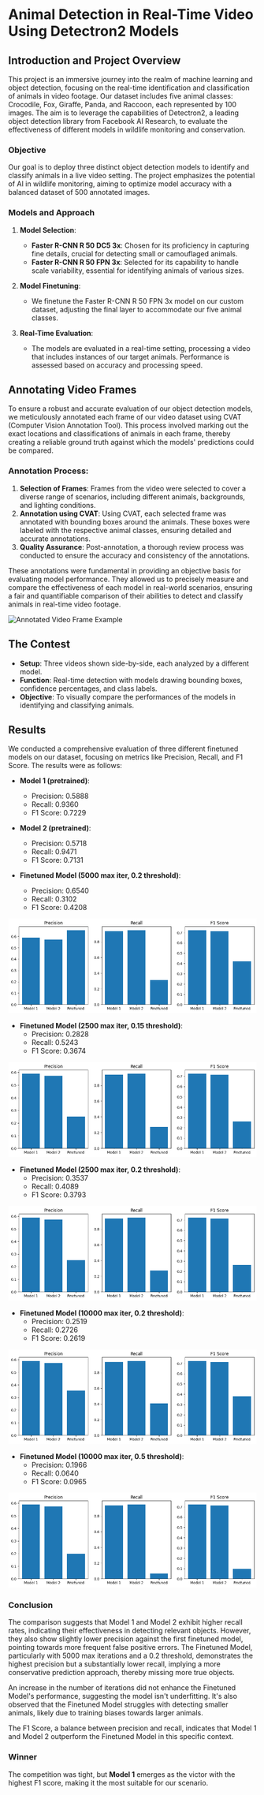 # Animal Detection in Real-Time Video Using Detectron2 Models

## Introduction and Project Overview

This project is an immersive journey into the realm of machine learning and object detection, focusing on the real-time identification and classification of animals in video footage. Our dataset includes five animal classes: Crocodile, Fox, Giraffe, Panda, and Raccoon, each represented by 100 images. The aim is to leverage the capabilities of Detectron2, a leading object detection library from Facebook AI Research, to evaluate the effectiveness of different models in wildlife monitoring and conservation.

### Objective

Our goal is to deploy three distinct object detection models to identify and classify animals in a live video setting. The project emphasizes the potential of AI in wildlife monitoring, aiming to optimize model accuracy with a balanced dataset of 500 annotated images.

### Models and Approach

1. **Model Selection**: 
   - **Faster R-CNN R 50 DC5 3x**: Chosen for its proficiency in capturing fine details, crucial for detecting small or camouflaged animals.
   - **Faster R-CNN R 50 FPN 3x**: Selected for its capability to handle scale variability, essential for identifying animals of various sizes.

2. **Model Finetuning**: 
   - We finetune the Faster R-CNN R 50 FPN 3x model on our custom dataset, adjusting the final layer to accommodate our five animal classes.

3. **Real-Time Evaluation**: 
   - The models are evaluated in a real-time setting, processing a video that includes instances of our target animals. Performance is assessed based on accuracy and processing speed.

## Annotating Video Frames

To ensure a robust and accurate evaluation of our object detection models, we meticulously annotated each frame of our video dataset using CVAT (Computer Vision Annotation Tool). This process involved marking out the exact locations and classifications of animals in each frame, thereby creating a reliable ground truth against which the models' predictions could be compared.

### Annotation Process:

1. **Selection of Frames**: Frames from the video were selected to cover a diverse range of scenarios, including different animals, backgrounds, and lighting conditions.
2. **Annotation using CVAT**: Using CVAT, each selected frame was annotated with bounding boxes around the animals. These boxes were labeled with the respective animal classes, ensuring detailed and accurate annotations.
3. **Quality Assurance**: Post-annotation, a thorough review process was conducted to ensure the accuracy and consistency of the annotations.

These annotations were fundamental in providing an objective basis for evaluating model performance. They allowed us to precisely measure and compare the effectiveness of each model in real-world scenarios, ensuring a fair and quantifiable comparison of their abilities to detect and classify animals in real-time video footage.

![Annotated Video Frame Example](Resources/Annotations.gif)

## The Contest

- **Setup**: Three videos shown side-by-side, each analyzed by a different model.
- **Function**: Real-time detection with models drawing bounding boxes, confidence percentages, and class labels.
- **Objective**: To visually compare the performances of the models in identifying and classifying animals.

## Results

We conducted a comprehensive evaluation of three different finetuned models on our dataset, focusing on metrics like Precision, Recall, and F1 Score. The results were as follows:

- **Model 1 (pretrained)**:
  - Precision: 0.5888
  - Recall: 0.9360
  - F1 Score: 0.7229

- **Model 2 (pretrained)**:
  - Precision: 0.5718
  - Recall: 0.9471
  - F1 Score: 0.7131

- **Finetuned Model (5000 max iter, 0.2 threshold)**:
  - Precision: 0.6540
  - Recall: 0.3102
  - F1 Score: 0.4208
 
![Precision, Recall, and F1 Score Graphs against first Finetuned Model](Resources/Metrics1.png)

- **Finetuned Model (2500 max iter, 0.15 threshold)**:
  - Precision: 0.2828
  - Recall: 0.5243
  - F1 Score: 0.3674

![Precision, Recall, and F1 Score Graphs against second Finetuned Model](Resources/Metrics2.png)

- **Finetuned Model (2500 max iter, 0.2 threshold)**:
  - Precision: 0.3537
  - Recall: 0.4089
  - F1 Score: 0.3793

![Precision, Recall, and F1 Score Graphs against second Finetuned Model](Resources/Metrics4.png)

- **Finetuned Model (10000 max iter, 0.2 threshold)**:
  - Precision: 0.2519
  - Recall: 0.2726
  - F1 Score: 0.2619
 
![Precision, Recall, and F1 Score Graphs against second Finetuned Model](Resources/Metrics5.png)

- **Finetuned Model (10000 max iter, 0.5 threshold)**:
  - Precision: 0.1966
  - Recall: 0.0640
  - F1 Score: 0.0965

![Precision, Recall, and F1 Score Graphs against third Finetuned Model](Resources/Metrics3.png)

### Conclusion

The comparison suggests that Model 1 and Model 2 exhibit higher recall rates, indicating their effectiveness in detecting relevant objects. However, they also show slightly lower precision against the first finetuned model, pointing towards more frequent false positive errors. The Finetuned Model, particularly with 5000 max iterations and a 0.2 threshold, demonstrates the highest precision but a substantially lower recall, implying a more conservative prediction approach, thereby missing more true objects.

An increase in the number of iterations did not enhance the Finetuned Model's performance, suggesting the model isn't underfitting. It's also observed that the Finetuned Model struggles with detecting smaller animals, likely due to training biases towards larger animals.

The F1 Score, a balance between precision and recall, indicates that Model 1 and Model 2 outperform the Finetuned Model in this specific context.

### Winner

The competition was tight, but **Model 1** emerges as the victor with the highest F1 score, making it the most suitable for our scenario.


